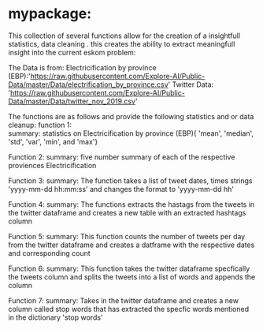 # mypackage:

This collection of several functions allow for the creation of a insightfull statistics, data cleaning . this creates the ability  to extract meaningfull insight into the current eskom problem: 

The Data is from:
Electricification by province (EBP):'https://raw.githubusercontent.com/Explore-AI/Public-Data/master/Data/electrification_by_province.csv'
Twitter Data: 'https://raw.githubusercontent.com/Explore-AI/Public-Data/master/Data/twitter_nov_2019.csv'

The functions are as follows and provide the following statistics and or data cleanup: 
function 1:  
    summary: statistics on Electricification by province (EBP){ 'mean', 'median', 'std', 'var', 'min', and 'max'}
    
 Function 2: 
    summary: five number summary of each of the respective proviences Electricification
    
 Function 3: 
    summary: The function takes a list of tweet dates, times strings 'yyyy-mm-dd hh:mm:ss' and changes the format to 'yyyy-mm-dd hh'
 
 Function 4: 
    summary: The functions extracts the hastags from the tweets in the twitter dataframe and creates a new table with an extracted          hashtags column 
    
Function 5: 
    summary: This function counts the number of tweets per day from the twitter dataframe and creates a datframe with the respective dates and corresponding count 
    
Function 6: 
    summary: This function takes the twitter dataframe specfically the tweets column and splits the tweets into a list of words and appends the column
    
Function 7: 
    summary:  Takes in the twitter dataframe and creates a new column called stop words that has extracted the specfic words mentioned 
              in the dictionary 'stop words'
              
              
              
 
